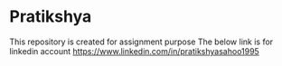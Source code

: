 # Pratikshya
This repository is created for assignment purpose
The below link is for linkedin account 
https://www.linkedin.com/in/pratikshyasahoo1995
